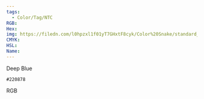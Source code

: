 ```yaml
---
tags:
  - Color/Tag/NTC
RGB:
Hex:
img: https://filedn.com/l0hpzxl1f01yT7GHxtF8cyk/Color%20Snake/standard_csv_to_svg/%23/220878.svg
CMYK:
HSL:
Name:
---
```

Deep Blue
```palette
#220878
```
RGB
